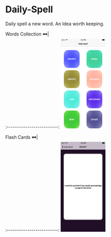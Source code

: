 # Daily-Spell
Daily spell a new word. An Idea worth keeping.

Words Collection 🕶|  
:-------------------------:
<img src="https://github.com/AshishKapoor/daily-spell/blob/master/screenshots/screen1.PNG" alt="Drawing" width="140" height="280"/>  

Flash Cards 🕶|  
:-------------------------:
<img src="https://github.com/AshishKapoor/daily-spell/blob/master/screenshots/screen2.PNG" alt="Drawing" width="140" height="280"/>  
